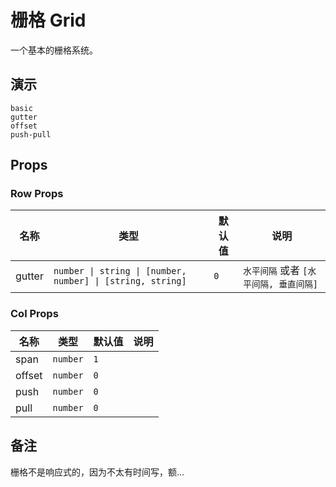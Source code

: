 # 栅格 Grid
<!--single-column-->
一个基本的栅格系统。

## 演示
```demo
basic
gutter
offset
push-pull
```

## Props
### Row Props
|名称|类型|默认值|说明|
|-|-|-|-|
|gutter|`number \| string \| [number, number] \| [string, string]`| `0` | `水平间隔` 或者 `[水平间隔, 垂直间隔]`|

### Col Props
|名称|类型|默认值|说明|
|-|-|-|-|
|span|`number`|`1`||
|offset|`number`|`0`||
|push|`number`|`0`||
|pull|`number`|`0`||

## 备注
栅格不是响应式的，因为不太有时间写，额...